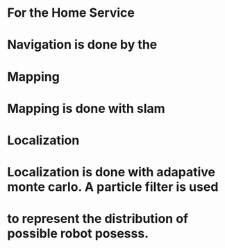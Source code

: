 # For the Home Service
# Navigation is done by the 

# Mapping
# Mapping is done with slam

# Localization
# Localization is done with adapative monte carlo. A particle filter is used
# to represent the distribution of possible robot posesss.